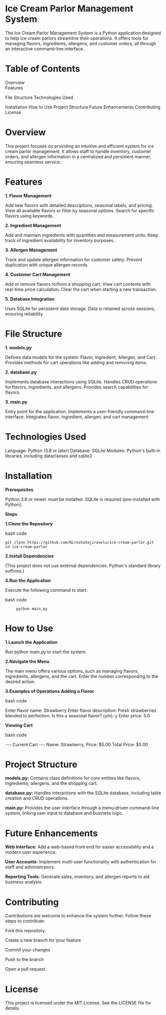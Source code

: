 
# **Ice Cream Parlor Management System**

The Ice Cream Parlor Management System is a Python application designed to help ice cream parlors streamline their operations. It offers tools for managing flavors, ingredients, allergens, and customer orders, all through an interactive command-line interface.

# **Table of Contents**

Overview  
  Features

File Structure
  Technologies Used
  
Installation
  How to Use
Project Structure
  Future Enhancements
Contributing
  License

# **Overview**

This project focuses on providing an intuitive and efficient system for ice cream parlor management. It allows staff to handle inventory, customer orders, and allergen information in a centralized and persistent manner, ensuring seamless service.

# **Features**

**1. Flavor Management**

Add new flavors with detailed descriptions, seasonal labels, and pricing.   
   View all available flavors or filter by seasonal options.
   Search for specific flavors using keywords.

**2. Ingredient Management**

Add and maintain ingredients with quantities and measurement units.
Keep track of ingredient availability for inventory purposes.

**3. Allergen Management**

Track and update allergen information for customer safety.
Prevent duplication with unique allergen records.

**4. Customer Cart Management**

Add or remove flavors to/from a shopping cart.
View cart contents with real-time price calculation.
Clear the cart when starting a new transaction.

**5. Database Integration**

Uses SQLite for persistent data storage.
Data is retained across sessions, ensuring reliability.

# **File Structure**

**1. models.py**
   
Defines data models for the system:
  Flavor, Ingredient, Allergen, and Cart.
Provides methods for cart operations like adding and removing items.

**2. database.py**

Implements database interactions using SQLite.
Handles CRUD operations for flavors, ingredients, and allergens.
Provides search capabilities for flavors.

**3. main.py**

Entry point for the application.
Implements a user-friendly command-line interface.
Integrates flavor, ingredient, allergen, and cart management.

# **Technologies Used**

Language: Python (3.8 or later)
Database: SQLite
Modules: Python's built-in libraries, including dataclasses and sqlite3

# **Installation**

**Prerequisites**

Python 3.8 or newer must be installed.
SQLite is required (pre-installed with Python).

**Steps**

**1.Clone the Repository**

bash code             

    git clone https://github.com/NiroshaVajiravelu/ice-cream-parlor.git
    cd ice-cream-parlor
    
**2.Install Dependencies**

(This project does not use external dependencies. Python's standard library suffices.)

**3.Run the Application**

Execute the following command to start:

bash code

         python main.py

         
# **How to Use**

**1.Launch the Application**

Run python main.py to start the system.

**2.Navigate the Menu**

The main menu offers various options, such as managing flavors, ingredients, allergens, and the cart. Enter the number corresponding to the desired action.

**3.Examples of Operations**
  **Adding a Flavor**

bash code

Enter flavor name: Strawberry
Enter flavor description: Fresh strawberries blended to perfection.
Is this a seasonal flavor? (y/n): y
Enter price: 5.0

  **Viewing Cart**
  
bash code

--- Current Cart ---
Name: Strawberry, Price: $5.00
Total Price: $5.00

# **Project Structure**

**models.py:** Contains class definitions for core entities like flavors, ingredients, allergens, and the shopping cart.

**database.py:** Handles interactions with the SQLite database, including table creation and CRUD operations.

**main.py:** Provides the user interface through a menu-driven command-line system, linking user input to database and business logic.

# **Future Enhancements**

**Web Interface:** Add a web-based front end for easier accessibility and a modern user experience.

**User Accounts:** Implement multi-user functionality with authentication for staff and administrators.

**Reporting Tools:** Generate sales, inventory, and allergen reports to aid business analysis.

# **Contributing**

Contributions are welcome to enhance the system further. Follow these steps to contribute:

Fork this repository.

Create a new branch for your feature

Commit your changes 

Push to the branch

Open a pull request.

# **License**

This project is licensed under the MIT License. See the LICENSE file for details.
